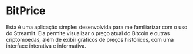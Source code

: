 # BitPrice

Esta é uma aplicação simples desenvolvida para me familiarizar com o uso do Streamlit. Ela permite visualizar o preço atual do Bitcoin e outras criptomoedas, além de exibir gráficos de preços históricos, com uma interface interativa e informativa.




